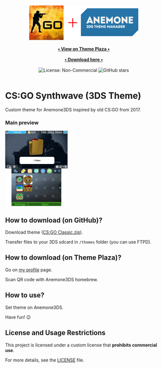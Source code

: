 <div align="center">
    <br>
    <img src="./for_git/logo.png" alt="CS:GO Classic (3DS Theme)" width=350>
    <br>
    <br>
    <a href="https://themeplaza.art/profile/TheRake66" target="_blank">
        <b>• View on Theme Plaza •</b>
    </a>
    <br>
    <br>
    <a href="https://github.com/TheRake66/CS-GO-Classic-3DS-Theme/raw/refs/heads/main/CS:GO%20Classic.zip" target="_blank">
        <b>• Download here •</b>
    </a>
    <br>
    <br>
    <img src="https://img.shields.io/badge/License-NonCommercial-red" alt="License: Non-Commercial">
    <img src="https://img.shields.io/github/stars/TheRake66/CS-GO-Classic-3DS-Theme" alt="GitHub stars">
    <br>
    <br>
</div>

# CS:GO Synthwave (3DS Theme)

 Custom theme for Anemone3DS inspired by old CS:GO from 2017.

### Main preview

 ![Preview](./for_git/preview.png)

## How to download (on GitHub)?

 Download theme ([CS:GO Classic.zip](https://github.com/TheRake66/CS-GO-Classic-3DS-Theme/raw/refs/heads/main/CS:GO%20Classic.zip)).

 Transfer files to your 3DS sdcard in `/themes` folder (you can use FTPD).

## How to download (on Theme Plaza)?

 Go on [my profile](https://themeplaza.art/profile/TheRake66) page.

 Scan QR code with Anemone3DS homebrew.

## How to use?

 Set theme on Anemone3DS.

 Have fun! 😉

## License and Usage Restrictions

 This project is licensed under a custom license that **prohibits commercial use**.

 For more details, see the [LICENSE](./LICENSE) file.
